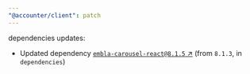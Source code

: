 ```yaml
---
"@accounter/client": patch
---
```

dependencies updates:
  - Updated dependency [`embla-carousel-react@8.1.5` ↗︎](https://www.npmjs.com/package/embla-carousel-react/v/8.1.5) (from `8.1.3`, in `dependencies`)
